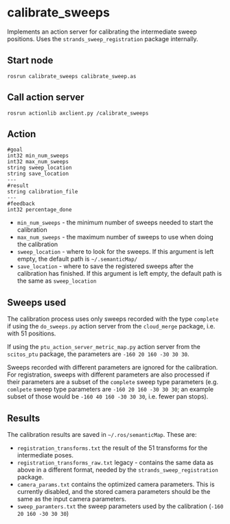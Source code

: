 # calibrate_sweeps

Implements an action server for calibrating the intermediate sweep positions. Uses the `strands_sweep_registration` package internally. 

## Start node

```rosrun calibrate_sweeps calibrate_sweep.as```

## Call action server

```rosrun actionlib axclient.py /calibrate_sweeps```

## Action

```
#goal
int32 min_num_sweeps
int32 max_num_sweeps
string sweep_location
string save_location
---
#result
string calibration_file
---
#feedback
int32 percentage_done
```

* `min_num_sweeps` - the minimum number of sweeps needed to start the calibration
* `max_num_sweeps` - the maximum number of sweeps to use when doing the calibration
* `sweep_location` - where to look for the sweeps. If this argument is left empty, the default path is `~/.semanticMap/`
* `save_location` - where to save the registered sweeps after the calibration has finished. If this argument is left empty, the default path is the same as `sweep_location`

## Sweeps used

The calibration process uses only sweeps recorded with the type `complete` if using the `do_sweeps.py` action server from the `cloud_merge` package, i.e. with 51 positions. 

If using the `ptu_action_server_metric_map.py` action server from the `scitos_ptu` package, the parameters are `-160 20 160 -30 30 30`. 

Sweeps recorded with different parameters are ignored for the calibration. For registration, sweeps with different parameters are also processed if their parameters are a subset of the `complete` sweep type parameters (e.g. `comlpete` sweep type parameters are `-160 20 160 -30 30 30`; an example subset of those would be `-160 40 160 -30 30 30`, i.e. fewer pan stops).

## Results

The calibration results are saved in `~/.ros/semanticMap`. These are:

* `registration_transforms.txt` the result of the 51 transforms for the intermediate poses.
* `registration_transforms_raw.txt` legacy - contains the same data as above in a different format, needed by the `strands_sweep_registration` package. 
* `camera_params.txt` contains the optimized camera parameters. This is currently disabled, and the stored camera parameters should be the same as the input camera parameters.
* `sweep_paramters.txt` the sweep parameters used by the calibration (`-160 20 160 -30 30 30`)
 
